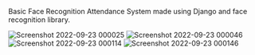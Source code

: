 Basic Face Recognition Attendance System made using Django and face recognition library.  

![Screenshot 2022-09-23 000025](https://user-images.githubusercontent.com/62978690/192201178-1237e9b9-8d9e-44d9-bd5c-fa331a226934.png)
![Screenshot 2022-09-23 000046](https://user-images.githubusercontent.com/62978690/192201213-26576cbd-397f-4ed5-8e09-c06561edc860.png)
![Screenshot 2022-09-23 000114](https://user-images.githubusercontent.com/62978690/192201229-d498aefc-0c31-4d99-a898-693a786ed357.png)
![Screenshot 2022-09-23 000146](https://user-images.githubusercontent.com/62978690/192201239-49b83583-edee-4410-a1ed-15185004d5f5.png)


